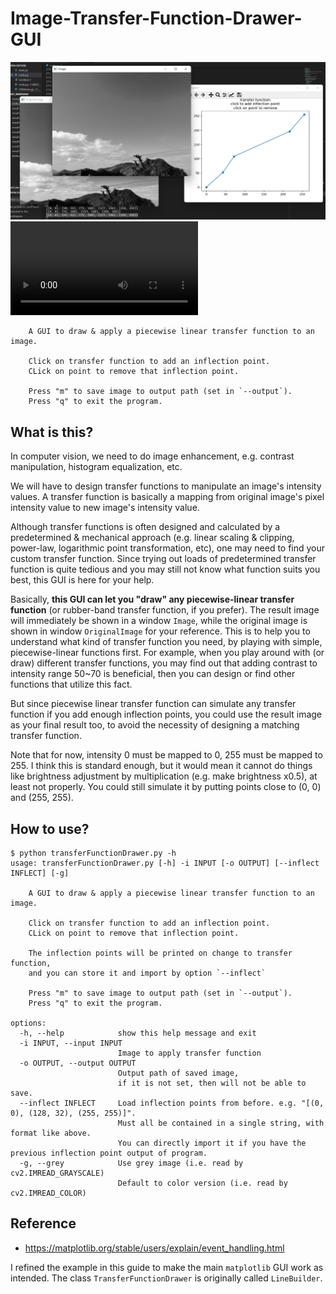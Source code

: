 # Image-Transfer-Function-Drawer-GUI

![](./image/demo.png)
<video src='https://user-images.githubusercontent.com/56215438/158050944-289be7cc-f333-44fd-a62d-8de6f998bfac.mp4'></video>

```
    A GUI to draw & apply a piecewise linear transfer function to an image.
    
    Click on transfer function to add an inflection point.
    CLick on point to remove that inflection point.

    Press "m" to save image to output path (set in `--output`).
    Press "q" to exit the program.
```

## What is this?
In computer vision, we need to do image enhancement, e.g. contrast manipulation, histogram equalization, etc.

We will have to design transfer functions to manipulate an image's intensity values. A transfer function is basically a mapping from original image's pixel intensity value to new image's intensity value.

Although transfer functions is often designed and calculated by a predetermined & mechanical approach (e.g. linear scaling & clipping, power-law, logarithmic point transformation, etc), one may need to find your custom transfer function. Since trying out loads of predetermined transfer function is quite tedious and you may still not know what function suits you best, this GUI is here for your help.

Basically, **this GUI can let you "draw" any piecewise-linear transfer function** (or rubber-band transfer function, if you prefer). The result image will immediately be shown in a window `Image`, while the original image is shown in window `OriginalImage` for your reference.
This is to help you to understand what kind of transfer function you need, by playing with simple, piecewise-linear functions first. For example, when you play around with (or draw) different transfer functions, you may find out that adding contrast to intensity range 50~70 is beneficial, then you can design or find other functions that utilize this fact.

But since piecewise linear transfer function can simulate any transfer function if you add enough inflection points, you could use the result image as your final result too, to avoid the necessity of designing a matching transfer function.

Note that for now, intensity 0 must be mapped to 0, 255 must be mapped to 255. I think this is standard enough, but it would mean it cannot do things like brightness adjustment by multiplication (e.g. make brightness x0.5), at least not properly. You could still simulate it by putting points close to (0, 0) and (255, 255).

## How to use?
```
$ python transferFunctionDrawer.py -h
usage: transferFunctionDrawer.py [-h] -i INPUT [-o OUTPUT] [--inflect INFLECT] [-g]

    A GUI to draw & apply a piecewise linear transfer function to an image.
    
    Click on transfer function to add an inflection point.
    CLick on point to remove that inflection point.

    The inflection points will be printed on change to transfer function,
    and you can store it and import by option `--inflect`

    Press "m" to save image to output path (set in `--output`).
    Press "q" to exit the program.

options:
  -h, --help            show this help message and exit
  -i INPUT, --input INPUT
                        Image to apply transfer function
  -o OUTPUT, --output OUTPUT
                        Output path of saved image,
                        if it is not set, then will not be able to save.
  --inflect INFLECT     Load inflection points from before. e.g. "[(0, 0), (128, 32), (255, 255)]".
                        Must all be contained in a single string, with format like above.
                        You can directly import it if you have the previous inflection point output of program.
  -g, --grey            Use grey image (i.e. read by cv2.IMREAD_GRAYSCALE)
                        Default to color version (i.e. read by cv2.IMREAD_COLOR)
```

## Reference
+ https://matplotlib.org/stable/users/explain/event_handling.html

I refined the example in this guide to make the main `matplotlib` GUI work as intended. The class `TransferFunctionDrawer` is originally called `LineBuilder`.
